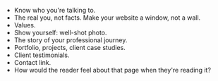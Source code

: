 - Know who you're talking to.
- The real you, not facts. Make your website a window, not a wall.
- Values.
- Show yourself: well-shot photo.
- The story of your professional journey.
- Portfolio, projects, client case studies.
- Client testimonials.
- Contact link.
- How would the reader feel about that page when they're reading it?
